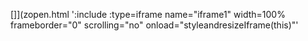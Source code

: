 <!-- Generated by /cicd/docupdate.sh -->
[]](zopen.html ':include :type=iframe name="iframe1" width=100% frameborder="0" scrolling="no" onload="styleandresizeIframe(this)"'
